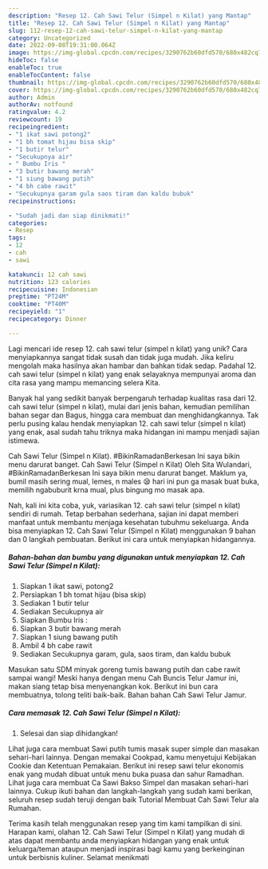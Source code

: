 ```yaml
---
description: "Resep 12. Cah Sawi Telur (Simpel n Kilat) yang Mantap"
title: "Resep 12. Cah Sawi Telur (Simpel n Kilat) yang Mantap"
slug: 112-resep-12-cah-sawi-telur-simpel-n-kilat-yang-mantap
category: Uncategorized
date: 2022-09-08T19:31:00.064Z
image: https://img-global.cpcdn.com/recipes/3290762b60dfd570/680x482cq70/12-cah-sawi-telur-simpel-n-kilat-foto-resep-utama.jpg
hideToc: false
enableToc: true
enableTocContent: false
thumbnail: https://img-global.cpcdn.com/recipes/3290762b60dfd570/680x482cq70/12-cah-sawi-telur-simpel-n-kilat-foto-resep-utama.jpg
cover: https://img-global.cpcdn.com/recipes/3290762b60dfd570/680x482cq70/12-cah-sawi-telur-simpel-n-kilat-foto-resep-utama.jpg
author: Admin
authorAv: notfound
ratingvalue: 4.2
reviewcount: 19
recipeingredient:
- "1 ikat sawi potong2"
- "1 bh tomat hijau bisa skip"
- "1 butir telur"
- "Secukupnya air"
- " Bumbu Iris "
- "3 butir bawang merah"
- "1 siung bawang putih"
- "4 bh cabe rawit"
- "Secukupnya garam gula saos tiram dan kaldu bubuk"
recipeinstructions:

- "Sudah jadi dan siap dinikmati!"
categories:
- Resep
tags:
- 12
- cah
- sawi

katakunci: 12 cah sawi 
nutrition: 123 calories
recipecuisine: Indonesian
preptime: "PT24M"
cooktime: "PT40M"
recipeyield: "1"
recipecategory: Dinner

---
```





Lagi mencari ide resep 12. cah sawi telur (simpel n kilat) yang unik? Cara menyiapkannya sangat tidak susah dan tidak juga mudah. Jika keliru mengolah maka hasilnya akan hambar dan bahkan tidak sedap. Padahal 12. cah sawi telur (simpel n kilat) yang enak selayaknya mempunyai aroma dan cita rasa yang mampu memancing selera Kita.





Banyak hal yang sedikit banyak berpengaruh terhadap kualitas rasa dari 12. cah sawi telur (simpel n kilat), mulai dari jenis bahan, kemudian pemilihan bahan segar dan Bagus, hingga cara membuat dan menghidangkannya. Tak perlu pusing kalau hendak menyiapkan 12. cah sawi telur (simpel n kilat) yang enak,      asal sudah tahu triknya maka hidangan ini mampu menjadi sajian istimewa.














Cah Sawi Telur (Simpel n Kilat). #BikinRamadanBerkesan Ini saya bikin menu darurat banget. Cah Sawi Telur (Simpel n Kilat) Oleh Sita Wulandari, #BikinRamadanBerkesan Ini saya bikin menu darurat banget. Maklum ya, bumil masih sering mual, lemes, n males 😪 hari ini pun ga masak buat buka, memilih ngabuburit krna mual, plus bingung mo masak apa.






Nah, kali ini kita coba, yuk, variasikan 12. cah sawi telur (simpel n kilat) sendiri di rumah. Tetap berbahan sederhana, sajian ini dapat memberi manfaat untuk membantu menjaga kesehatan tubuhmu sekeluarga. Anda bisa menyiapkan 12. Cah Sawi Telur (Simpel n Kilat) menggunakan 9 bahan dan 0 langkah pembuatan. Berikut ini cara untuk menyiapkan hidangannya.

<!--inarticleads1-->

##### Bahan-bahan dan bumbu yang digunakan untuk menyiapkan 12. Cah Sawi Telur (Simpel n Kilat):

1. Siapkan 1 ikat sawi, potong2
1. Persiapkan 1 bh tomat hijau (bisa skip)
1. Sediakan 1 butir telur
1. Sediakan Secukupnya air
1. Siapkan  Bumbu Iris :
1. Siapkan 3 butir bawang merah
1. Siapkan 1 siung bawang putih
1. Ambil 4 bh cabe rawit
1. Sediakan Secukupnya garam, gula, saos tiram, dan kaldu bubuk


Masukan satu SDM minyak goreng tumis bawang putih dan cabe rawit sampai wangi! Meski hanya dengan menu Cah Buncis Telur Jamur ini, makan siang tetap bisa menyenangkan kok. Berikut ini bun cara membuatnya, tolong teliti baik-baik. Bahan bahan Cah Sawi Telur Jamur. 

<!--inarticleads2-->

##### Cara memasak 12. Cah Sawi Telur (Simpel n Kilat):


1. Selesai dan siap dihidangkan!

Lihat juga cara membuat Sawi putih tumis masak super simple dan masakan sehari-hari lainnya. Dengan memakai Cookpad, kamu menyetujui Kebijakan Cookie dan Ketentuan Pemakaian. Berikut ini resep sawi telur ekonomis enak yang mudah dibuat untuk menu buka puasa dan sahur Ramadhan. Lihat juga cara membuat Ca Sawi Bakso Simpel dan masakan sehari-hari lainnya. Cukup ikuti bahan dan langkah-langkah yang sudah kami berikan, seluruh resep sudah teruji dengan baik Tutorial Membuat Cah Sawi Telur ala Rumahan. 

Terima kasih telah menggunakan resep yang tim kami tampilkan di sini. Harapan kami, olahan 12. Cah Sawi Telur (Simpel n Kilat) yang mudah di atas dapat membantu anda menyiapkan hidangan yang enak untuk keluarga/teman ataupun menjadi inspirasi bagi kamu yang berkeinginan untuk berbisnis kuliner. Selamat menikmati

